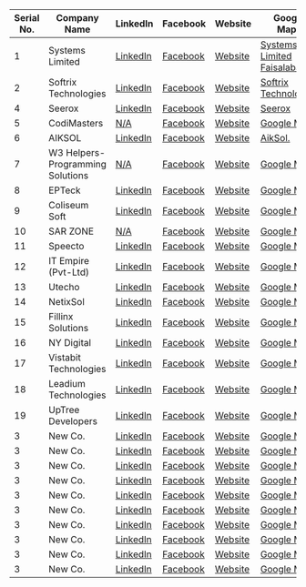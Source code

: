| Serial No. | Company Name | LinkedIn | Facebook | Website | Google Maps | 
|------------|--------------|----------|----------|---------|-------------|
| 1          | Systems Limited | [LinkedIn](https://www.linkedin.com/company/systems-limited/) | [Facebook](https://web.facebook.com/Systemslimited) | [Website](https://www.systemsltd.com/) | [Systems Limited Faisalabad](https://goo.gl/maps/f8VKKJVQJLwKvdEh9) |
| 2          | Softrix Technologies  | [LinkedIn](https://www.linkedin.com/company/softrix-technologies/) | [Facebook](https://web.facebook.com/softrixtechofficial) | [Website](https://softrixtech.com/) | [Softrix Technologies](https://goo.gl/maps/chp5A2yg9bdG4cRe8) |
| 4          | Seerox | [LinkedIn](https://www.linkedin.com/company/seerox/) | [Facebook](https://web.facebook.com/seerox) | [Website](https://www.seerox.com/) | [Seerox](https://goo.gl/maps/nSGGWejssm21r1rj8) |
| 5          | CodiMasters  | [N/A]() | [Facebook](https://web.facebook.com/CodiMasterss) | [Website](https://codimasters.com/) | [Google Maps](https://goo.gl/maps/2bue3DziQA97DG1C7) |
| 6          | AIKSOL      | [LinkedIn](https://www.linkedin.com/company/aiksoltechnologies/) | [Facebook](https://web.facebook.com/aiksoltechnologies) | [Website](https://www.aiksol.com/) | [AikSol.](https://goo.gl/maps/UeeddVqNszb1Udi59) |
| 7          | W3 Helpers-Programming Solutions | [N/A]() | [Facebook](https://web.facebook.com/w3helpers) | [Website](https://w3helpers.com/) | [Google Maps](https://goo.gl/maps/Ut4gPJfzvk7BBFAA7) |
| 8          | EPTeck | [LinkedIn]() | [Facebook](https://web.facebook.com/epteckofficial) | [Website](https://epteck.com/) | [Google Maps]() |
| 9          | Coliseum Soft | [LinkedIn](https://www.linkedin.com/company/coliseum-soft/) | [Facebook](https://web.facebook.com/coliseumsoft) | [Website](https://coliseumsoft.org/) | [Google Maps](https://goo.gl/maps/wcXohwzDRiRrYprj6) |
| 10          | SAR ZONE | [N/A]() | [Facebook](https://web.facebook.com/SARautomation) | [Website](http://www.sarzone.com/) | [Google Maps](https://goo.gl/maps/o8HztAYNRmxS1ZBf6) |
| 11          | Speecto      | [LinkedIn](https://www.linkedin.com/company/speecto/) | [Facebook](https://web.facebook.com/speectosolutions) | [Website](https://www.speecto.com/) | [Google Maps](https://goo.gl/maps/3uStYgZdTeXome5S8) |
| 12          | IT Empire (Pvt-Ltd) | [LinkedIn](https://www.linkedin.com/in/it-empire-b9a589190/) | [Facebook](https://web.facebook.com/ITEmpire) | [Website](https://www.itempire.net/) | [Google Maps](https://goo.gl/maps/nmCNrWg9gQJQfMLbA) |
| 13          | Utecho | [LinkedIn](https://www.linkedin.com/company/utecho/about/) | [Facebook](https://web.facebook.com/utecho.02) | [Website](https://www.utecho.com/) | [Google Maps](https://goo.gl/maps/FS8bURV5qDauJei1A) |
| 14          | NetixSol | [LinkedIn](https://www.linkedin.com/company/netixsol-blockchain-development-company/) | [Facebook](https://web.facebook.com/netixsol) | [Website](https://www.netixsol.com/) | [Google Maps](https://goo.gl/maps/3JbZaytYLRA4twjcA) |
| 15          | Fillinx Solutions | [LinkedIn](https://www.linkedin.com/company/fillinx) | [Facebook](https://web.facebook.com/fillinx) | [Website](https://fillinxsolutions.com/) | [Google Maps](https://goo.gl/maps/DQ866r74pX3CBnqc8) |
| 16          | NY Digital     | [LinkedIn](https://www.linkedin.com/company/nydigi) | [Facebook](https://web.facebook.com/people/NY-Digital/100090643535285) | [Website](https://nydigi.co/) | [Google Maps]() |
| 17          | Vistabit Technologies | [LinkedIn]() | [Facebook](https://web.facebook.com/vistabit) | [Website](http://www.vistabit.com/) | [Google Maps](https://goo.gl/maps/2b12Lgb7YomEqtN57) |
| 18          | Leadium Technologies | [LinkedIn]() | [Facebook](https://web.facebook.com/profile.php?id=100092249290005) | [Website]() | [Google Maps](https://goo.gl/maps/skhb5QrWJ9nhMZKy8) |
| 19          | UpTree Developers | [LinkedIn](https://www.linkedin.com/company/uptreedevelopers/) | [Facebook](https://web.facebook.com/uptreedev) | [Website](https://uptreedevelopers.com/) | [Google Maps](https://goo.gl/maps/PiuZM4VvoD6Sy3TL8) |
| 3          | New Co.      | [LinkedIn]() | [Facebook]() | [Website]() | [Google Maps]() |
| 3          | New Co.      | [LinkedIn]() | [Facebook]() | [Website]() | [Google Maps]() |
| 3          | New Co.      | [LinkedIn]() | [Facebook]() | [Website]() | [Google Maps]() |
| 3          | New Co.      | [LinkedIn]() | [Facebook]() | [Website]() | [Google Maps]() |
| 3          | New Co.      | [LinkedIn]() | [Facebook]() | [Website]() | [Google Maps]() |
| 3          | New Co.      | [LinkedIn]() | [Facebook]() | [Website]() | [Google Maps]() |
| 3          | New Co.      | [LinkedIn]() | [Facebook]() | [Website]() | [Google Maps]() |
| 3          | New Co.      | [LinkedIn]() | [Facebook]() | [Website]() | [Google Maps]() |
| 3          | New Co.      | [LinkedIn]() | [Facebook]() | [Website]() | [Google Maps]() |
| 3          | New Co.      | [LinkedIn]() | [Facebook]() | [Website]() | [Google Maps]() |
